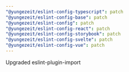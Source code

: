 ```yaml
---
"@yungezeit/eslint-config-typescript": patch
"@yungezeit/eslint-config-base": patch
"@yungezeit/eslint-config": patch
"@yungezeit/eslint-config-react": patch
"@yungezeit/eslint-config-storybook": patch
"@yungezeit/eslint-config-svelte": patch
"@yungezeit/eslint-config-vue": patch
---
```


Upgraded eslint-plugin-import
